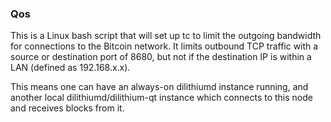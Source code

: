 ### Qos ###

This is a Linux bash script that will set up tc to limit the outgoing bandwidth for connections to the Bitcoin network. It limits outbound TCP traffic with a source or destination port of 8680, but not if the destination IP is within a LAN (defined as 192.168.x.x).

This means one can have an always-on dilithiumd instance running, and another local dilithiumd/dilithium-qt instance which connects to this node and receives blocks from it.
